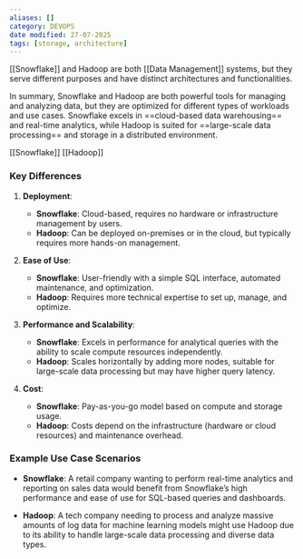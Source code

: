 ```yaml
---
aliases: []
category: DEVOPS
date modified: 27-07-2025
tags: [storage, architecture]
---
```

[[Snowflake]] and Hadoop are both [[Data Management]] systems, but they serve different purposes and have distinct architectures and functionalities. 

In summary, Snowflake and Hadoop are both powerful tools for managing and analyzing data, but they are optimized for different types of workloads and use cases. Snowflake excels in ==cloud-based data warehousing== and real-time analytics, while Hadoop is suited for ==large-scale data processing== and storage in a distributed environment.

[[Snowflake]]
[[Hadoop]]
### **Key Differences**

1. **Deployment**:
   - **Snowflake**: Cloud-based, requires no hardware or infrastructure management by users.
   - **Hadoop**: Can be deployed on-premises or in the cloud, but typically requires more hands-on management.

2. **Ease of Use**:
   - **Snowflake**: User-friendly with a simple SQL interface, automated maintenance, and optimization.
   - **Hadoop**: Requires more technical expertise to set up, manage, and optimize.

3. **Performance and Scalability**:
   - **Snowflake**: Excels in performance for analytical queries with the ability to scale compute resources independently.
   - **Hadoop**: Scales horizontally by adding more nodes, suitable for large-scale data processing but may have higher query latency.

4. **Cost**:
   - **Snowflake**: Pay-as-you-go model based on compute and storage usage.
   - **Hadoop**: Costs depend on the infrastructure (hardware or cloud resources) and maintenance overhead.

### Example Use Case Scenarios

- **Snowflake**: A retail company wanting to perform real-time analytics and reporting on sales data would benefit from Snowflake’s high performance and ease of use for SQL-based queries and dashboards.

- **Hadoop**: A tech company needing to process and analyze massive amounts of log data for machine learning models might use Hadoop due to its ability to handle large-scale data processing and diverse data types.

